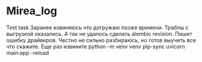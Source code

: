 # Mirea_log
Test task
Заранее извиняюсь что догружаю позже времени. Траблы с выгрузкой оказались. А так не удалось сделать alembic revision. Пишет ошибку драйверов. Честно не сильно разбираюсь, но готов выучить все что скажите. Еще раз извините
python -m venv venv
pip-sync
uvicorn main:app -reload
